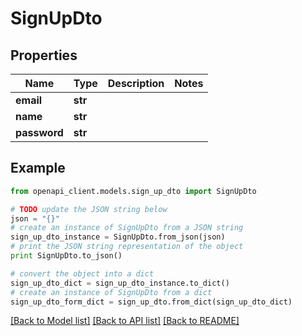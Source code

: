 # SignUpDto


## Properties

Name | Type | Description | Notes
------------ | ------------- | ------------- | -------------
**email** | **str** |  | 
**name** | **str** |  | 
**password** | **str** |  | 

## Example

```python
from openapi_client.models.sign_up_dto import SignUpDto

# TODO update the JSON string below
json = "{}"
# create an instance of SignUpDto from a JSON string
sign_up_dto_instance = SignUpDto.from_json(json)
# print the JSON string representation of the object
print SignUpDto.to_json()

# convert the object into a dict
sign_up_dto_dict = sign_up_dto_instance.to_dict()
# create an instance of SignUpDto from a dict
sign_up_dto_form_dict = sign_up_dto.from_dict(sign_up_dto_dict)
```
[[Back to Model list]](../README.md#documentation-for-models) [[Back to API list]](../README.md#documentation-for-api-endpoints) [[Back to README]](../README.md)


